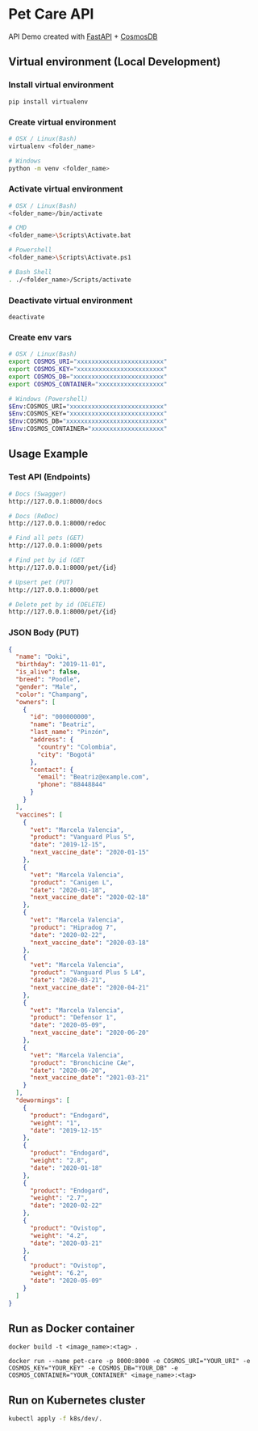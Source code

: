 # Pet Care API
API Demo created with [FastAPI](https://fastapi.tiangolo.com/) + [CosmosDB](https://azure.microsoft.com/es-es/free/cosmos-db/)

## Virtual environment (Local Development)

### Install virtual environment
```
pip install virtualenv
```
### Create virtual environment
```bash
# OSX / Linux(Bash)
virtualenv <folder_name>

# Windows
python -m venv <folder_name>
```

### Activate virtual environment

```bash
# OSX / Linux(Bash)
<folder_name>/bin/activate

# CMD
<folder_name>\Scripts\Activate.bat

# Powershell
<folder_name>\Scripts\Activate.ps1

# Bash Shell
. ./<folder_name>/Scripts/activate
```

### Deactivate virtual environment
```
deactivate
```

### Create env vars
```bash
# OSX / Linux(Bash)
export COSMOS_URI="xxxxxxxxxxxxxxxxxxxxxxxx"
export COSMOS_KEY="xxxxxxxxxxxxxxxxxxxxxxxx"
export COSMOS_DB="xxxxxxxxxxxxxxxxxxxxxxxxx"
export COSMOS_CONTAINER="xxxxxxxxxxxxxxxxxx"

# Windows (Powershell)
$Env:COSMOS_URI="xxxxxxxxxxxxxxxxxxxxxxxxxx"
$Env:COSMOS_KEY="xxxxxxxxxxxxxxxxxxxxxxxxxx"
$Env:COSMOS_DB="xxxxxxxxxxxxxxxxxxxxxxxxxxx"
$Env:COSMOS_CONTAINER="xxxxxxxxxxxxxxxxxxxx"
```

## Usage Example

### Test API (Endpoints)

```bash
# Docs (Swagger)
http://127.0.0.1:8000/docs

# Docs (ReDoc)
http://127.0.0.1:8000/redoc

# Find all pets (GET)
http://127.0.0.1:8000/pets

# Find pet by id (GET
http://127.0.0.1:8000/pet/{id}

# Upsert pet (PUT)
http://127.0.0.1:8000/pet

# Delete pet by id (DELETE)
http://127.0.0.1:8000/pet/{id}
```

### JSON Body (PUT)
```json
{
  "name": "Doki",
  "birthday": "2019-11-01",
  "is_alive": false,
  "breed": "Poodle",
  "gender": "Male",
  "color": "Champang",
  "owners": [
    {
      "id": "000000000",
      "name": "Beatriz",
      "last_name": "Pinzón",
      "address": {
        "country": "Colombia",
        "city": "Bogotá"
      },
      "contact": {
        "email": "Beatriz@example.com",
        "phone": "88448844"
      }
    }
  ],
  "vaccines": [
    {
      "vet": "Marcela Valencia",
      "product": "Vanguard Plus 5",
      "date": "2019-12-15",
      "next_vaccine_date": "2020-01-15"
    },
    {
      "vet": "Marcela Valencia",
      "product": "Canigen L",
      "date": "2020-01-18",
      "next_vaccine_date": "2020-02-18"
    },
    {
      "vet": "Marcela Valencia",
      "product": "Hipradog 7",
      "date": "2020-02-22",
      "next_vaccine_date": "2020-03-18"
    },
    {
      "vet": "Marcela Valencia",
      "product": "Vanguard Plus 5 L4",
      "date": "2020-03-21",
      "next_vaccine_date": "2020-04-21"
    },
    {
      "vet": "Marcela Valencia",
      "product": "Defensor 1",
      "date": "2020-05-09",
      "next_vaccine_date": "2020-06-20"
    },
    {
      "vet": "Marcela Valencia",
      "product": "Bronchicine CAe",
      "date": "2020-06-20",
      "next_vaccine_date": "2021-03-21"
    }
  ],
  "dewormings": [
    {
      "product": "Endogard",
      "weight": "1",
      "date": "2019-12-15"
    },
    {
      "product": "Endogard",
      "weight": "2.8",
      "date": "2020-01-18"
    },
    {
      "product": "Endogard",
      "weight": "2.7",
      "date": "2020-02-22"
    },
    {
      "product": "Ovistop",
      "weight": "4.2",
      "date": "2020-03-21"
    },
    {
      "product": "Ovistop",
      "weight": "6.2",
      "date": "2020-05-09"
    }
  ]
}
```

## Run as Docker container
```docker
docker build -t <image_name>:<tag> .

docker run --name pet-care -p 8000:8000 -e COSMOS_URI="YOUR_URI" -e COSMOS_KEY="YOUR_KEY" -e COSMOS_DB="YOUR_DB" -e COSMOS_CONTAINER="YOUR_CONTAINER" <image_name>:<tag>
```

## Run on Kubernetes cluster
```bash
kubectl apply -f k8s/dev/.
```